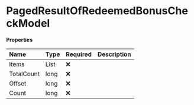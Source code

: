 # PagedResultOfRedeemedBonusCheckModel

**Properties**

| Name       | Type                          | Required | Description |
| :--------- | :---------------------------- | :------- | :---------- |
| Items      | List<RedeemedBonusCheckModel> | ❌       |             |
| TotalCount | long                          | ❌       |             |
| Offset     | long                          | ❌       |             |
| Count      | long                          | ❌       |             |

<!-- This file was generated by liblab | https://liblab.com/ -->
